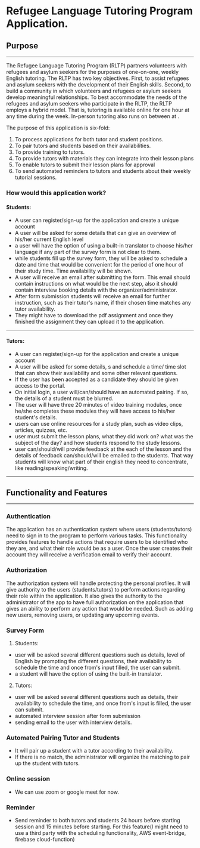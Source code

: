 # Refugee Language Tutoring Program Application.

## Purpose

---

The Refugee Language Tutoring Program (RLTP) partners volunteers with refugees and asylum seekers for the purposes of one-on-one, weekly English tutoring. The RLTP has two key objectives. First, to assist refugees and asylum seekers with the development of their English skills. Second, to build a community in which volunteers and refugees or asylum seekers develop meaningful relationships. To best accommodate the needs of the refugees and asylum seekers who participate in the RLTP, the RLTP employs a hybrid model. That is, tutoring is available online for one hour at any time during the week. In-person tutoring also runs on <TIME TO BE INSERTED> between <DAY TO BE INSERTED> at <LOCATION TO BE INSERTED>.

The purpose of this application is six-fold:

1. To process applications for both tutor and student positions.
2. To pair tutors and students based on their availabilities.
3. To provide training to tutors.
4. To provide tutors with materials they can integrate into their lesson plans
5. To enable tutors to submit their lesson plans for approval
6. To send automated reminders to tutors and students about their weekly tutorial sessions.

### How would this application work?

#### Students:

- A user can register/sign-up for the application and create a unique account
- A user will be asked for some details that can give an overview of his/her current English level
- a user will have the option of using a built-in translator to choose his/her language if any part of the survey form is not clear to them.
- while students fill up the survey form, they will be asked to schedule a date and time that would be convenient for the period of one hour of their study time. Time availability will be shown.
- A user will receive an email after submitting the form. This email should contain instructions on what would be the next step, also it should contain interview booking details with the organizer/administrator.
- After form submission students will receive an email for further instruction, such as their tutor's name, if their chosen time matches any tutor availability.
- They might have to download the pdf assignment and once they finished the assignment they can upload it to the application.

---

#### Tutors:

- A user can register/sign-up for the application and create a unique account
- A user will be asked for some details, s and schedule a time/ time slot that can show their availability and some other relevant questions.
- If the user has been accepted as a candidate they should be given access to the portal.
- On initial login, a user will/can/should have an automated pairing. If so, the details of a student must be blurred.
- The user will have three 20 minutes of video training modules, once he/she completes these modules they will have access to his/her student's details.
- users can use online resources for a study plan, such as video clips, articles, quizzes, etc.
- user must submit the lesson plans, what they did work on? what was the subject of the day? and how students respond to the study lessons.
- user can/should/will provide feedback at the each of the lesson and the details of feedback can/should/will be emailed to the students. That way students will know what part of their english they need to concentrate, like reading/speaking/writing.

---

## Functionality and Features

---

### Authentication

The application has an authentication system where users (students/tutors) need to sign in to the program to perform various tasks. This functionality provides features to handle actions that require users to be identified who they are, and what their role would be as a user. Once the user creates their account they will receive a verification email to verify their account.

### Authorization

The authorization system will handle protecting the personal profiles. It will give authority to the users (students/tutors) to perform actions regarding their role within the application. It also gives the authority to the administrator of the app to have full authorization on the application that gives an ability to perform any action that would be needed. Such as adding new users, removing users, or updating any upcoming events.

### Survey Form

1. Students:

- user will be asked several different questions such as details, level of English by prompting the different questions, their availability to schedule the time and once from's input filled, the user can submit.
- a student will have the option of using the built-in translator.

2. Tutors:

- user will be asked several different questions such as details, their availability to schedule the time, and once from's input is filled, the user can submit.
- automated interview session after form submission
- sending email to the user with interview details.

### Automated Pairing Tutor and Students

- It will pair up a student with a tutor according to their availability.
- If there is no match, the administrator will organize the matching to pair up the student with tutors.

### Online session

- We can use zoom or google meet for now.

### Reminder

- Send reminder to both tutors and students 24 hours before starting session and 15 minutes before starting. For this feature(I might need to use a third party with the scheduling functionality, AWS event-bridge, firebase cloud-function)
